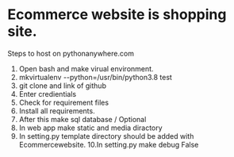 # Ecommerce website is shopping site.
Steps to host on pythonanywhere.com
1. Open bash and make virual environment.
2. mkvirtualenv --python=/usr/bin/python3.8 test
3. git clone and link of github
4. Enter credientials 
5. Check for requirement files
6. Install all requirements.
7. After this make sql database / Optional
8. In web app make static and media diractory
9. In setting.py template directory should be added with Ecommercewebsite.
10.In setting.py make debug False
